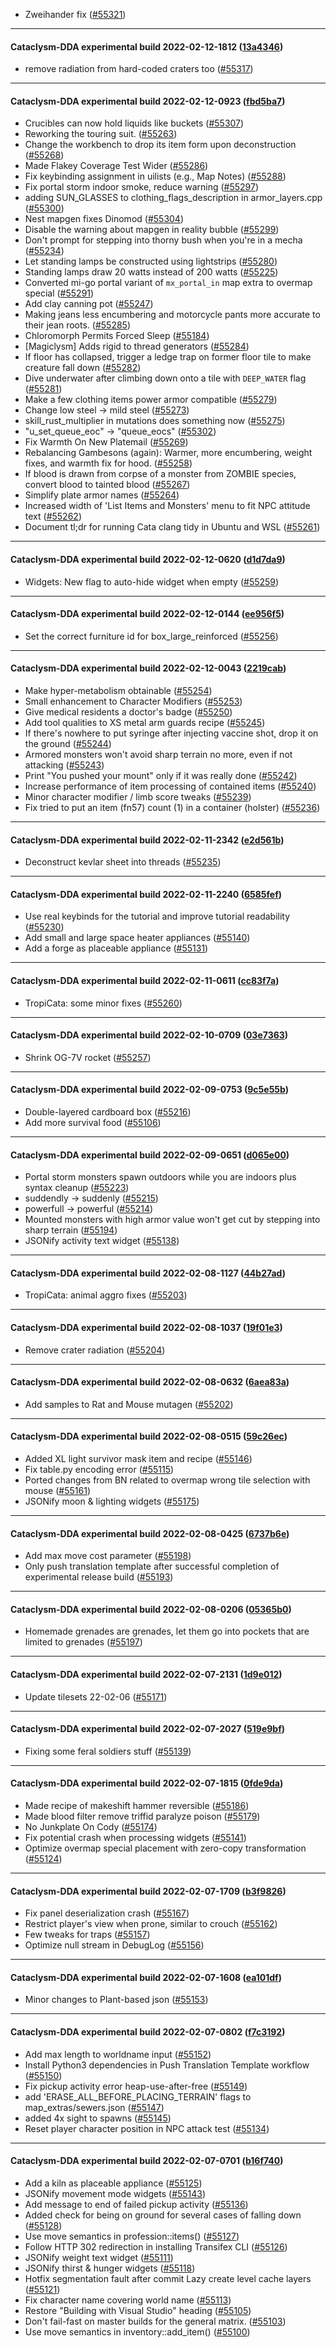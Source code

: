 * Zweihander fix ([#55321](https://github.com/CleverRaven/Cataclysm-DDA/pull/55321))

---

#### Cataclysm-DDA experimental build 2022-02-12-1812 ([13a4346](https://github.com/CleverRaven/Cataclysm-DDA/releases/tag/cdda-experimental-2022-02-12-1812))

* remove radiation from hard-coded craters too ([#55317](https://github.com/CleverRaven/Cataclysm-DDA/pull/55317))

---

#### Cataclysm-DDA experimental build 2022-02-12-0923 ([fbd5ba7](https://github.com/CleverRaven/Cataclysm-DDA/releases/tag/cdda-experimental-2022-02-12-0923))

* Crucibles can now hold liquids like buckets ([#55307](https://github.com/CleverRaven/Cataclysm-DDA/pull/55307))
* Reworking the touring suit. ([#55263](https://github.com/CleverRaven/Cataclysm-DDA/pull/55263))
* Change the workbench to drop its item form upon deconstruction ([#55268](https://github.com/CleverRaven/Cataclysm-DDA/pull/55268))
* Made Flakey Coverage Test Wider ([#55286](https://github.com/CleverRaven/Cataclysm-DDA/pull/55286))
* Fix keybinding assignment in uilists (e.g., Map Notes) ([#55288](https://github.com/CleverRaven/Cataclysm-DDA/pull/55288))
* Fix portal storm indoor smoke, reduce warning ([#55297](https://github.com/CleverRaven/Cataclysm-DDA/pull/55297))
* adding SUN_GLASSES to clothing_flags_description in armor_layers.cpp ([#55300](https://github.com/CleverRaven/Cataclysm-DDA/pull/55300))
* Nest mapgen fixes Dinomod ([#55304](https://github.com/CleverRaven/Cataclysm-DDA/pull/55304))
* Disable the warning about mapgen in reality bubble ([#55299](https://github.com/CleverRaven/Cataclysm-DDA/pull/55299))
* Don't prompt for stepping into thorny bush when you're in a mecha ([#55234](https://github.com/CleverRaven/Cataclysm-DDA/pull/55234))
* Let standing lamps be constructed using lightstrips ([#55280](https://github.com/CleverRaven/Cataclysm-DDA/pull/55280))
* Standing lamps draw 20 watts instead of 200 watts ([#55225](https://github.com/CleverRaven/Cataclysm-DDA/pull/55225))
* Converted mi-go portal variant of `mx_portal_in` map extra to overmap special ([#55291](https://github.com/CleverRaven/Cataclysm-DDA/pull/55291))
* Add clay canning pot ([#55247](https://github.com/CleverRaven/Cataclysm-DDA/pull/55247))
* Making jeans less encumbering and motorcycle pants more accurate to their jean roots. ([#55285](https://github.com/CleverRaven/Cataclysm-DDA/pull/55285))
* Chloromorph Permits Forced Sleep ([#55184](https://github.com/CleverRaven/Cataclysm-DDA/pull/55184))
* [Magiclysm] Adds rigid to thread generators ([#55284](https://github.com/CleverRaven/Cataclysm-DDA/pull/55284))
* If floor has collapsed, trigger a ledge trap on former floor tile to make creature fall down ([#55282](https://github.com/CleverRaven/Cataclysm-DDA/pull/55282))
* Dive underwater after climbing down onto a tile with `DEEP_WATER` flag ([#55281](https://github.com/CleverRaven/Cataclysm-DDA/pull/55281))
* Make a few clothing items power armor compatible ([#55279](https://github.com/CleverRaven/Cataclysm-DDA/pull/55279))
* Change low steel → mild steel ([#55273](https://github.com/CleverRaven/Cataclysm-DDA/pull/55273))
* skill_rust_multiplier in mutations does something now ([#55275](https://github.com/CleverRaven/Cataclysm-DDA/pull/55275))
* "u_set_queue_eoc" -> "queue_eocs" ([#55302](https://github.com/CleverRaven/Cataclysm-DDA/pull/55302))
* Fix Warmth On New Platemail ([#55269](https://github.com/CleverRaven/Cataclysm-DDA/pull/55269))
* Rebalancing Gambesons (again): Warmer, more encumbering, weight fixes, and warmth fix for hood. ([#55258](https://github.com/CleverRaven/Cataclysm-DDA/pull/55258))
* If blood is drawn from corpse of a monster from ZOMBIE species, convert blood to tainted blood ([#55267](https://github.com/CleverRaven/Cataclysm-DDA/pull/55267))
* Simplify plate armor names ([#55264](https://github.com/CleverRaven/Cataclysm-DDA/pull/55264))
* Increased width of 'List Items and Monsters' menu to fit NPC attitude text ([#55262](https://github.com/CleverRaven/Cataclysm-DDA/pull/55262))
* Document tl;dr for running Cata clang tidy in Ubuntu and WSL ([#55261](https://github.com/CleverRaven/Cataclysm-DDA/pull/55261))

---

#### Cataclysm-DDA experimental build 2022-02-12-0620 ([d1d7da9](https://github.com/CleverRaven/Cataclysm-DDA/releases/tag/cdda-experimental-2022-02-12-0620))

* Widgets: New flag to auto-hide widget when empty ([#55259](https://github.com/CleverRaven/Cataclysm-DDA/pull/55259))

---

#### Cataclysm-DDA experimental build 2022-02-12-0144 ([ee956f5](https://github.com/CleverRaven/Cataclysm-DDA/releases/tag/cdda-experimental-2022-02-12-0144))

* Set the correct furniture id for box_large_reinforced ([#55256](https://github.com/CleverRaven/Cataclysm-DDA/pull/55256))

---

#### Cataclysm-DDA experimental build 2022-02-12-0043 ([2219cab](https://github.com/CleverRaven/Cataclysm-DDA/releases/tag/cdda-experimental-2022-02-12-0043))

* Make hyper-metabolism obtainable ([#55254](https://github.com/CleverRaven/Cataclysm-DDA/pull/55254))
* Small enhancement to Character Modifiers ([#55253](https://github.com/CleverRaven/Cataclysm-DDA/pull/55253))
* Give medical residents a doctor's badge ([#55250](https://github.com/CleverRaven/Cataclysm-DDA/pull/55250))
* Add tool qualities to XS metal arm guards recipe ([#55245](https://github.com/CleverRaven/Cataclysm-DDA/pull/55245))
* If there's nowhere to put syringe after injecting vaccine shot, drop it on the ground ([#55244](https://github.com/CleverRaven/Cataclysm-DDA/pull/55244))
* Armored monsters won't avoid sharp terrain no more, even if not attacking ([#55243](https://github.com/CleverRaven/Cataclysm-DDA/pull/55243))
* Print "You pushed your mount" only if it was really done ([#55242](https://github.com/CleverRaven/Cataclysm-DDA/pull/55242))
* Increase performance of item processing of contained items ([#55240](https://github.com/CleverRaven/Cataclysm-DDA/pull/55240))
* Minor character modifier / limb score tweaks ([#55239](https://github.com/CleverRaven/Cataclysm-DDA/pull/55239))
* Fix tried to put an item (fn57) count (1) in a container (holster) ([#55236](https://github.com/CleverRaven/Cataclysm-DDA/pull/55236))

---

#### Cataclysm-DDA experimental build 2022-02-11-2342 ([e2d561b](https://github.com/CleverRaven/Cataclysm-DDA/releases/tag/cdda-experimental-2022-02-11-2342))

* Deconstruct kevlar sheet into threads ([#55235](https://github.com/CleverRaven/Cataclysm-DDA/pull/55235))

---

#### Cataclysm-DDA experimental build 2022-02-11-2240 ([6585fef](https://github.com/CleverRaven/Cataclysm-DDA/releases/tag/cdda-experimental-2022-02-11-2240))

* Use real keybinds for the tutorial and improve tutorial readability ([#55230](https://github.com/CleverRaven/Cataclysm-DDA/pull/55230))
* Add small and large space heater appliances ([#55140](https://github.com/CleverRaven/Cataclysm-DDA/pull/55140))
* Add a forge as placeable appliance ([#55131](https://github.com/CleverRaven/Cataclysm-DDA/pull/55131))

---

#### Cataclysm-DDA experimental build 2022-02-11-0611 ([cc83f7a](https://github.com/CleverRaven/Cataclysm-DDA/releases/tag/cdda-experimental-2022-02-11-0611))

* TropiCata: some minor fixes ([#55260](https://github.com/CleverRaven/Cataclysm-DDA/pull/55260))

---

#### Cataclysm-DDA experimental build 2022-02-10-0709 ([03e7363](https://github.com/CleverRaven/Cataclysm-DDA/releases/tag/cdda-experimental-2022-02-10-0709))

* Shrink OG-7V rocket ([#55257](https://github.com/CleverRaven/Cataclysm-DDA/pull/55257))

---

#### Cataclysm-DDA experimental build 2022-02-09-0753 ([9c5e55b](https://github.com/CleverRaven/Cataclysm-DDA/releases/tag/cdda-experimental-2022-02-09-0753))

* Double-layered cardboard box ([#55216](https://github.com/CleverRaven/Cataclysm-DDA/pull/55216))
* Add more survival food ([#55106](https://github.com/CleverRaven/Cataclysm-DDA/pull/55106))

---

#### Cataclysm-DDA experimental build 2022-02-09-0651 ([d065e00](https://github.com/CleverRaven/Cataclysm-DDA/releases/tag/cdda-experimental-2022-02-09-0651))

* Portal storm monsters spawn outdoors while you are indoors plus syntax cleanup ([#55223](https://github.com/CleverRaven/Cataclysm-DDA/pull/55223))
* suddendly -> suddenly ([#55215](https://github.com/CleverRaven/Cataclysm-DDA/pull/55215))
* powerfull -> powerful ([#55214](https://github.com/CleverRaven/Cataclysm-DDA/pull/55214))
* Mounted monsters with high armor value won't get cut by stepping into sharp terrain ([#55194](https://github.com/CleverRaven/Cataclysm-DDA/pull/55194))
* JSONify activity text widget ([#55138](https://github.com/CleverRaven/Cataclysm-DDA/pull/55138))

---

#### Cataclysm-DDA experimental build 2022-02-08-1127 ([44b27ad](https://github.com/CleverRaven/Cataclysm-DDA/releases/tag/cdda-experimental-2022-02-08-1127))

* TropiCata: animal aggro fixes ([#55203](https://github.com/CleverRaven/Cataclysm-DDA/pull/55203))

---

#### Cataclysm-DDA experimental build 2022-02-08-1037 ([19f01e3](https://github.com/CleverRaven/Cataclysm-DDA/releases/tag/cdda-experimental-2022-02-08-1037))

* Remove crater radiation ([#55204](https://github.com/CleverRaven/Cataclysm-DDA/pull/55204))

---

#### Cataclysm-DDA experimental build 2022-02-08-0632 ([6aea83a](https://github.com/CleverRaven/Cataclysm-DDA/releases/tag/cdda-experimental-2022-02-08-0632))

* Add samples to Rat and Mouse mutagen ([#55202](https://github.com/CleverRaven/Cataclysm-DDA/pull/55202))

---

#### Cataclysm-DDA experimental build 2022-02-08-0515 ([59c26ec](https://github.com/CleverRaven/Cataclysm-DDA/releases/tag/cdda-experimental-2022-02-08-0515))

* Added XL light survivor mask item and recipe ([#55146](https://github.com/CleverRaven/Cataclysm-DDA/pull/55146))
* Fix table.py encoding error ([#55115](https://github.com/CleverRaven/Cataclysm-DDA/pull/55115))
* Ported changes from BN related to overmap wrong tile selection with mouse ([#55161](https://github.com/CleverRaven/Cataclysm-DDA/pull/55161))
* JSONify moon & lighting widgets ([#55175](https://github.com/CleverRaven/Cataclysm-DDA/pull/55175))

---

#### Cataclysm-DDA experimental build 2022-02-08-0425 ([6737b6e](https://github.com/CleverRaven/Cataclysm-DDA/releases/tag/cdda-experimental-2022-02-08-0425))

* Add max move cost parameter ([#55198](https://github.com/CleverRaven/Cataclysm-DDA/pull/55198))
* Only push translation template after successful completion of experimental release build ([#55193](https://github.com/CleverRaven/Cataclysm-DDA/pull/55193))

---

#### Cataclysm-DDA experimental build 2022-02-08-0206 ([05365b0](https://github.com/CleverRaven/Cataclysm-DDA/releases/tag/cdda-experimental-2022-02-08-0206))

* Homemade grenades are grenades, let them go into pockets that are limited to grenades ([#55197](https://github.com/CleverRaven/Cataclysm-DDA/pull/55197))

---

#### Cataclysm-DDA experimental build 2022-02-07-2131 ([1d9e012](https://github.com/CleverRaven/Cataclysm-DDA/releases/tag/cdda-experimental-2022-02-07-2131))

* Update tilesets 22-02-06 ([#55171](https://github.com/CleverRaven/Cataclysm-DDA/pull/55171))

---

#### Cataclysm-DDA experimental build 2022-02-07-2027 ([519e9bf](https://github.com/CleverRaven/Cataclysm-DDA/releases/tag/cdda-experimental-2022-02-07-2027))

* Fixing some feral soldiers stuff ([#55139](https://github.com/CleverRaven/Cataclysm-DDA/pull/55139))

---

#### Cataclysm-DDA experimental build 2022-02-07-1815 ([0fde9da](https://github.com/CleverRaven/Cataclysm-DDA/releases/tag/cdda-experimental-2022-02-07-1815))

* Made recipe of makeshift hammer reversible ([#55186](https://github.com/CleverRaven/Cataclysm-DDA/pull/55186))
* Made blood filter remove triffid paralyze poison ([#55179](https://github.com/CleverRaven/Cataclysm-DDA/pull/55179))
* No Junkplate On Cody ([#55174](https://github.com/CleverRaven/Cataclysm-DDA/pull/55174))
* Fix potential crash when processing widgets ([#55141](https://github.com/CleverRaven/Cataclysm-DDA/pull/55141))
* Optimize overmap special placement with zero-copy transformation ([#55124](https://github.com/CleverRaven/Cataclysm-DDA/pull/55124))

---

#### Cataclysm-DDA experimental build 2022-02-07-1709 ([b3f9826](https://github.com/CleverRaven/Cataclysm-DDA/releases/tag/cdda-experimental-2022-02-07-1709))

* Fix panel deserialization crash ([#55167](https://github.com/CleverRaven/Cataclysm-DDA/pull/55167))
* Restrict player's view when prone, similar to crouch ([#55162](https://github.com/CleverRaven/Cataclysm-DDA/pull/55162))
* Few tweaks for traps ([#55157](https://github.com/CleverRaven/Cataclysm-DDA/pull/55157))
* Optimize null stream in DebugLog ([#55156](https://github.com/CleverRaven/Cataclysm-DDA/pull/55156))

---

#### Cataclysm-DDA experimental build 2022-02-07-1608 ([ea101df](https://github.com/CleverRaven/Cataclysm-DDA/releases/tag/cdda-experimental-2022-02-07-1608))

* Minor changes to Plant-based json ([#55153](https://github.com/CleverRaven/Cataclysm-DDA/pull/55153))

---

#### Cataclysm-DDA experimental build 2022-02-07-0802 ([f7c3192](https://github.com/CleverRaven/Cataclysm-DDA/releases/tag/cdda-experimental-2022-02-07-0802))

* Add max length to worldname input ([#55152](https://github.com/CleverRaven/Cataclysm-DDA/pull/55152))
* Install Python3 dependencies in Push Translation Template workflow ([#55150](https://github.com/CleverRaven/Cataclysm-DDA/pull/55150))
* Fix pickup activity error heap-use-after-free ([#55149](https://github.com/CleverRaven/Cataclysm-DDA/pull/55149))
* add 'ERASE_ALL_BEFORE_PLACING_TERRAIN' flags to map_extras/sewers.json ([#55147](https://github.com/CleverRaven/Cataclysm-DDA/pull/55147))
* added 4x sight to spawns ([#55145](https://github.com/CleverRaven/Cataclysm-DDA/pull/55145))
* Reset player character position in NPC attack test ([#55134](https://github.com/CleverRaven/Cataclysm-DDA/pull/55134))

---

#### Cataclysm-DDA experimental build 2022-02-07-0701 ([b16f740](https://github.com/CleverRaven/Cataclysm-DDA/releases/tag/cdda-experimental-2022-02-07-0701))

* Add a kiln as placeable appliance ([#55125](https://github.com/CleverRaven/Cataclysm-DDA/pull/55125))
* JSONify movement mode widgets ([#55143](https://github.com/CleverRaven/Cataclysm-DDA/pull/55143))
* Add message to end of failed pickup activity ([#55136](https://github.com/CleverRaven/Cataclysm-DDA/pull/55136))
* Added check for being on ground for several cases of falling down ([#55128](https://github.com/CleverRaven/Cataclysm-DDA/pull/55128))
* Use move semantics in profession::items() ([#55127](https://github.com/CleverRaven/Cataclysm-DDA/pull/55127))
* Follow HTTP 302 redirection in installing Transifex CLI ([#55126](https://github.com/CleverRaven/Cataclysm-DDA/pull/55126))
* JSONify weight text widget ([#55111](https://github.com/CleverRaven/Cataclysm-DDA/pull/55111))
* JSONify thirst & hunger widgets ([#55118](https://github.com/CleverRaven/Cataclysm-DDA/pull/55118))
* Hotfix segmentation fault after commit Lazy create level cache layers ([#55121](https://github.com/CleverRaven/Cataclysm-DDA/pull/55121))
* Fix character name covering world name ([#55113](https://github.com/CleverRaven/Cataclysm-DDA/pull/55113))
* Restore "Building with Visual Studio" heading ([#55105](https://github.com/CleverRaven/Cataclysm-DDA/pull/55105))
* Don't fail-fast on master builds for the general matrix. ([#55103](https://github.com/CleverRaven/Cataclysm-DDA/pull/55103))
* Use move semantics in inventory::add_item() ([#55100](https://github.com/CleverRaven/Cataclysm-DDA/pull/55100))
